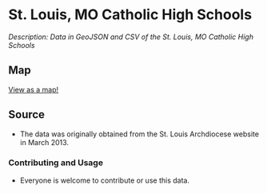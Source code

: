 # St. Louis, MO Catholic High Schools

_Description: Data in GeoJSON and CSV of the St. Louis, MO Catholic High Schools_

## Map

[View as a map!](http://www.arcgis.com/home/webmap/viewer.html?webmap=6e930c77f5f44343875ae81302208650&extent=-91.4366,38.2025,-89.4673,39.0724)

## Source

 * The data was originally obtained from the St. Louis Archdiocese website in March 2013.

### Contributing and Usage

 * Everyone is welcome to contribute or use this data.
